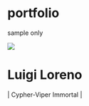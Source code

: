 # portfolio
sample only

<!DOCTYPE html>
<html lang="en">
<head>
    <meta charset="UTF-8">
    <meta name="viewport" content="width=device-width, initial-scale=1.0">
    <title>My portfolio</title>
    <link rel="stylesheet" type="text/css" href="css/style.css">
    <link href="https://use.fontawesome.com/releases/v5.8.2/css/all.css" rel="stylesheet">
</head>
<body>
    <div id="particles-js"></div>
    <script type="text/javascript" src="particles.js"></script>
    <script type="text/javascript" src="app.js"></script>
<div class="prof-box">
    <img src="images/itsme2.jpg" class="prof-pic">
    <h1>Luigi Loreno</h1>
    <div class="line-break"></div>
    <p>| Cypher-Viper Immortal |</p>
    <div class="social-icons">
        <a href="#" target="_blank"><i class="fab fa-github-square"></i></a>
        <a href="#" target="_blank"><i class="fab fa-facebook"></i></a>
        <a href="#" target="_blank"><i class="fab fa-youtube-square"></i></a>
    </div>
</div>    
</body>
</html>
